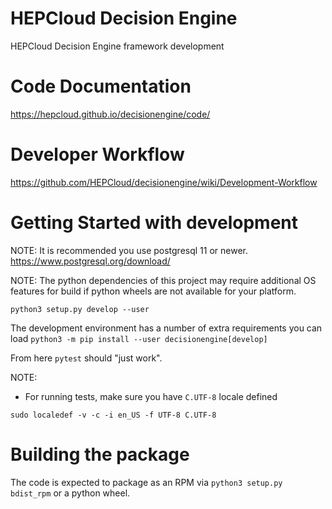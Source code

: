 # HEPCloud Decision Engine

HEPCloud Decision Engine framework development

# Code Documentation

https://hepcloud.github.io/decisionengine/code/

# Developer Workflow

https://github.com/HEPCloud/decisionengine/wiki/Development-Workflow

# Getting Started with development

NOTE: It is recommended you use postgresql 11 or newer.
      https://www.postgresql.org/download/

NOTE: The python dependencies of this project may require
      additional OS features for build if python wheels
      are not available for your platform.

`python3 setup.py develop --user`

The development environment has a number of extra requirements you can load
`python3 -m pip install --user decisionengine[develop]`

From here `pytest` should "just work".

NOTE:
* For running tests, make sure you have `C.UTF-8` locale defined
```shell
sudo localedef -v -c -i en_US -f UTF-8 C.UTF-8
```

# Building the package

The code is expected to package as an RPM via `python3 setup.py bdist_rpm` or
a python wheel.
